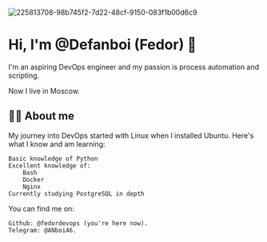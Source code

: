 ![225813708-98b745f2-7d22-48cf-9150-083f1b00d6c9](https://github.com/user-attachments/assets/73464840-14fd-4cca-895b-372b0d7d4dfb)


# Hi, I'm @Defanboi (Fedor) 👋

I'm an aspiring DevOps engineer and my passion is process automation and scripting.

Now I live in Moscow.

## 👩‍💻 About me
My journey into DevOps started with Linux when I installed Ubuntu. Here's what I know and am learning:

    Basic knowledge of Python
    Excellent knowledge of:
        Bash
        Docker
        Nginx
    Currently studying PostgreSQL in depth
    
You can find me on:

    Github: @fedordevops (you're here now).
    Telegram: @ANboi46.
